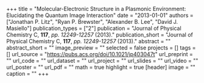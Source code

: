 +++
title = "Molecular-Electronic Structure in a Plasmonic Environment: Elucidating the Quantum Image Interaction"
date = "2013-01-01"
authors = ["Jonathan P. Litz", "Ryan P. Brewster", "Alexander B. Lee", "David J. Masiello"]
publication_types = ["2"]
publication = "Journal of Physical Chemistry C, **117**, _pp. 12249-12257_ (2013)."
publication_short = "Journal of Physical Chemistry C, **117**, _pp. 12249-12257_ (2013)."
abstract = ""
abstract_short = ""
image_preview = ""
selected = false
projects = []
tags = []
url_source = "https://pubs.acs.org/doi/10.1021/jp403047t"
url_preprint = ""
url_code = ""
url_dataset = ""
url_project = ""
url_slides = ""
url_video = ""
url_poster = ""
url_pdf = ""
math = true
highlight = true
[header]
image = ""
caption = ""
+++
